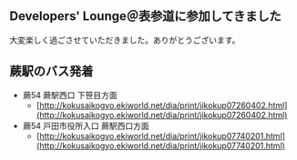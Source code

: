 ## Developers' Lounge＠表参道に参加してきました

大変楽しく過ごさせていただきました。ありがとうございます。


## 蕨駅のバス発着


* 蕨54 蕨駅西口 下笹目方面
  * [http://kokusaikogyo.ekiworld.net/dia/print/jikokup07260402.html](http://kokusaikogyo.ekiworld.net/dia/print/jikokup07260402.html)
* 蕨54 戸田市役所入口 蕨駅西口方面
  * [http://kokusaikogyo.ekiworld.net/dia/print/jikokup07740201.html](http://kokusaikogyo.ekiworld.net/dia/print/jikokup07740201.html)



